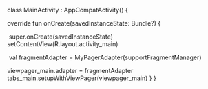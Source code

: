 class MainActivity : AppCompatActivity() {     

override fun onCreate(savedInstanceState: Bundle?) { 

​       super.onCreate(savedInstanceState)        setContentView(R.layout.activity_main)     

​    val fragmentAdapter = MyPagerAdapter(supportFragmentManager)        

viewpager_main.adapter = fragmentAdapter         tabs_main.setupWithViewPager(viewpager_main)    } }